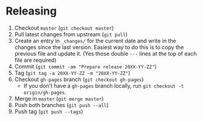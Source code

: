Releasing
=========

 1. Checkout `master` (`git checkout master`)
 2. Pull latest changes from upstream (`git pull`)
 3. Create an entry in `_changes/` for the current date and write in the changes since the last version. Easiest way to do this is to copy the previous file and update it. (Yes those double `---` lines at the top of each file are required)
 4. Commit (`git commit -am "Prepare release 20XX-YY-ZZ"`)
 5. Tag (`git tag -a 20XX-YY-ZZ -m "20XX-YY-ZZ"`)
 6. Checkout `gh-pages` branch (`git checkout gh-pages`)
    * If you don't have a `gh-pages` branch locally, run `git checkout -t origin/gh-pages`.
 7. Merge in `master` (`git merge master`)
 8. Push both branches (`git push --all`)
 9. Push tag (`git push --tags`)
